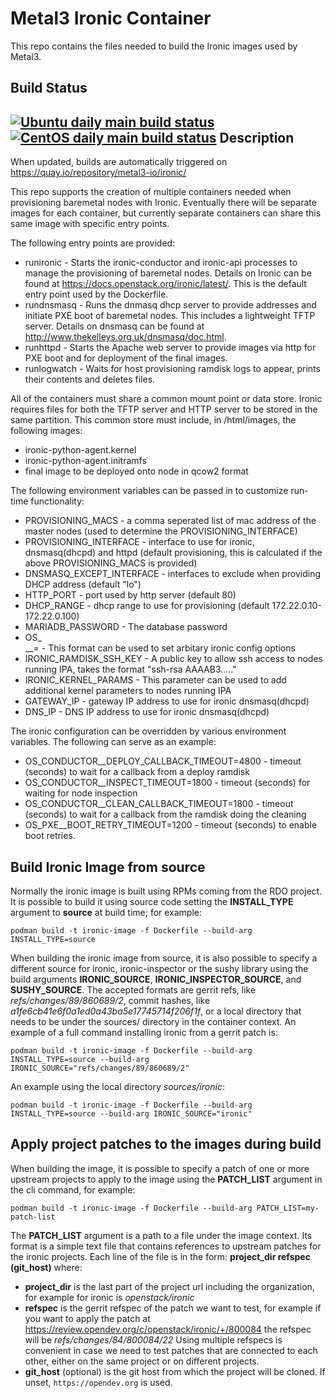 Metal3 Ironic Container
==========================

This repo contains the files needed to build the Ironic images used by Metal3.

Build Status
------------

[![Ubuntu daily main build status](https://jenkins.nordix.org/buildStatus/icon?job=metal3_daily_main_integration_test_ubuntu&subject=Ubuntu%20daily%20main)](https://jenkins.nordix.org/view/Metal3/job/metal3_daily_main_integration_test_ubuntu/)
[![CentOS daily main build status](https://jenkins.nordix.org/buildStatus/icon?job=metal3_daily_main_integration_test_centos&subject=CentOS%20daily%20main)](https://jenkins.nordix.org/view/Metal3/job/metal3_daily_main_integration_test_centos/)
Description
-----------

When updated, builds are automatically triggered on https://quay.io/repository/metal3-io/ironic/

This repo supports the creation of multiple containers needed when provisioning baremetal nodes with Ironic. Eventually there will be separate images for each container, but currently separate containers can share this same image with specific entry points.

The following entry points are provided:
- runironic - Starts the ironic-conductor and ironic-api processes to manage the provisioning of baremetal nodes.  Details on Ironic can be found at https://docs.openstack.org/ironic/latest/.  This is the default entry point used by the Dockerfile.
- rundnsmasq - Runs the dnmasq dhcp server to provide addresses and initiate PXE boot of baremetal nodes.  This includes a lightweight TFTP server.  Details on dnsmasq can be found at http://www.thekelleys.org.uk/dnsmasq/doc.html.
- runhttpd - Starts the Apache web server to provide images via http for PXE boot and for deployment of the final images.
- runlogwatch - Waits for host provisioning ramdisk logs to appear, prints their contents and deletes files.

All of the containers must share a common mount point or data store.  Ironic requires files for both the TFTP server and HTTP server to be stored in the same partition.  This common store must include, in <shared store>/html/images, the following images:
- ironic-python-agent.kernel
- ironic-python-agent.initramfs
- final image to be deployed onto node in qcow2 format

The following environment variables can be passed in to customize run-time functionality:
- PROVISIONING_MACS - a comma seperated list of mac address of the master nodes (used to determine the PROVISIONING_INTERFACE)
- PROVISIONING_INTERFACE - interface to use for ironic, dnsmasq(dhcpd) and httpd (default provisioning, this is calculated if the above PROVISIONING_MACS is provided)
- DNSMASQ_EXCEPT_INTERFACE - interfaces to exclude when providing DHCP address (default "lo")
- HTTP_PORT - port used by http server (default 80)
- DHCP_RANGE - dhcp range to use for provisioning (default 172.22.0.10-172.22.0.100)
- MARIADB_PASSWORD - The database password
- OS_<section>_\_<name>=<value> - This format can be used to set arbitary ironic config options
- IRONIC_RAMDISK_SSH_KEY - A public key to allow ssh access to nodes running IPA, takes the format "ssh-rsa AAAAB3....."
- IRONIC_KERNEL_PARAMS - This parameter can be used to add additional kernel parameters to nodes running IPA
- GATEWAY_IP - gateway IP address to use for ironic dnsmasq(dhcpd)
- DNS_IP - DNS IP address to use for ironic dnsmasq(dhcpd)

The ironic configuration can be overridden by various environment variables. The following can serve as an example:
- OS_CONDUCTOR__DEPLOY_CALLBACK_TIMEOUT=4800 - timeout (seconds) to wait for a callback from a deploy ramdisk
- OS_CONDUCTOR__INSPECT_TIMEOUT=1800 - timeout (seconds) for waiting for node inspection
- OS_CONDUCTOR__CLEAN_CALLBACK_TIMEOUT=1800 - timeout (seconds) to wait for a callback from the ramdisk doing the cleaning
- OS_PXE__BOOT_RETRY_TIMEOUT=1200 - timeout (seconds) to enable boot retries.

Build Ironic Image from source
------------------------------

Normally the ironic image is built using RPMs coming from the RDO project.
It is possible to build it using source code setting the **INSTALL_TYPE**
argument to **source** at build time; for example:

    podman build -t ironic-image -f Dockerfile --build-arg INSTALL_TYPE=source

When building the ironic image from source, it is also possible to specify a
different source for ironic, ironic-inspector or the sushy library using the build
arguments **IRONIC_SOURCE**, **IRONIC_INSPECTOR_SOURCE**, and **SUSHY_SOURCE**.
The accepted formats are gerrit refs, like _refs/changes/89/860689/2_, commit
hashes, like _a1fe6cb41e6f0a1ed0a43ba5e17745714f206f1f_, or a local directory
that needs to be under the sources/ directory in the container context.
An example of a full command installing ironic from a gerrit patch is:

    podman build -t ironic-image -f Dockerfile --build-arg INSTALL_TYPE=source --build-arg IRONIC_SOURCE="refs/changes/89/860689/2"

An example using the local directory _sources/ironic_:

    podman build -t ironic-image -f Dockerfile --build-arg INSTALL_TYPE=source --build-arg IRONIC_SOURCE="ironic"

Apply project patches to the images during build
------------------------------------------------

When building the image, it is possible to specify a patch of one or more
upstream projects to apply to the image using the **PATCH_LIST** argument in
the cli command, for example:

    podman build -t ironic-image -f Dockerfile --build-arg PATCH_LIST=my-patch-list

The **PATCH_LIST** argument is a path to a file under the image context.
Its format is a simple text file that contains references to upstream patches
for the ironic projects.
Each line of the file is in the form:
    **project_dir refspec (git_host)**
where:

* **project_dir** is the last part of the project url including the organization,
for example for ironic is _openstack/ironic_
* **refspec** is the gerrit refspec of the patch we want to test, for example if
you want to apply the patch at
<https://review.opendev.org/c/openstack/ironic/+/800084>
the refspec will be _refs/changes/84/800084/22_
Using multiple refspecs is convenient in case we need to test patches that
are connected to each other, either on the same project or on different
projects.
* **git_host** (optional) is the git host from which the project will be cloned.
If unset, `https://opendev.org` is used.

